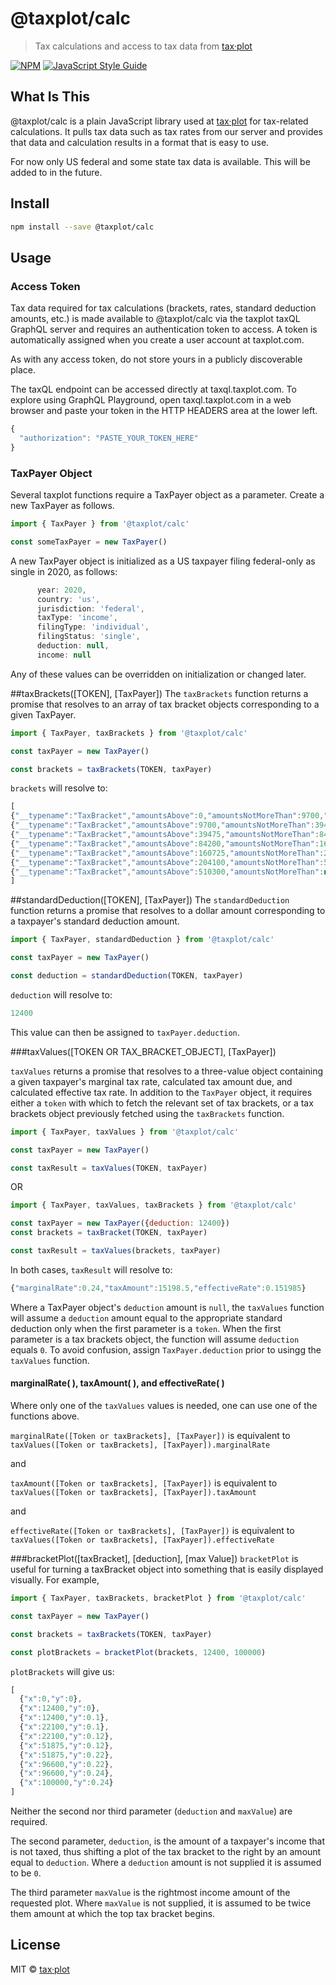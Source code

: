 # @taxplot/calc

> Tax calculations and access to tax data from [tax·plot](https://taxplot.com) 

[![NPM](https://img.shields.io/npm/v/@taxplot/calc.svg)](https://www.npmjs.com/package/@taxplot/calc) [![JavaScript Style Guide](https://img.shields.io/badge/code_style-standard-brightgreen.svg)](https://standardjs.com)

## What Is This
@taxplot/calc is a plain JavaScript library used at [tax·plot](https://taxplot.com) for tax-related calculations. It pulls tax data such as
tax rates from our server and provides that data and calculation results in a format that is easy to use.

For now only US federal and some state tax data is available. This will be added to in the future.

## Install

```bash
npm install --save @taxplot/calc
```

## Usage

### Access Token
Tax data required for tax calculations (brackets, rates, standard deduction amounts, etc.) is made available to @taxplot/calc via the taxplot 
taxQL GraphQL server and requires an authentication token to access. A token is automatically assigned when you create a user account at 
taxplot.com.

As with any access token, do not store yours in a publicly discoverable place.

The taxQL endpoint can be accessed directly at taxql.taxplot.com. To explore using GraphQL Playground, open taxql.taxplot.com in a web browser
and paste your token in the HTTP HEADERS area at the lower left.

```JavaScript
{
  "authorization": "PASTE_YOUR_TOKEN_HERE"
}
```

### TaxPayer Object

Several taxplot functions require a TaxPayer object as a parameter. Create a new TaxPayer as follows.

```JavaScript
import { TaxPayer } from '@taxplot/calc'

const someTaxPayer = new TaxPayer()
```
A new TaxPayer object is initialized as a US taxpayer filing federal-only as single in 2020, as follows:

```JavaScript
      year: 2020,
      country: 'us',
      jurisdiction: 'federal',
      taxType: 'income',
      filingType: 'individual',
      filingStatus: 'single',
      deduction: null,
      income: null
```
Any of these values can be overridden on initialization or changed later.

##taxBrackets([TOKEN], [TaxPayer])
The `taxBrackets` function returns a promise that resolves to an array of tax bracket objects corresponding to a given TaxPayer.

```JavaScript
import { TaxPayer, taxBrackets } from '@taxplot/calc'

const taxPayer = new TaxPayer()

const brackets = taxBrackets(TOKEN, taxPayer)

```
`brackets` will resolve to:

```JavaScript
[
{"__typename":"TaxBracket","amountsAbove":0,"amountsNotMoreThan":9700,"plusAmount":0,"rate":0.1},
{"__typename":"TaxBracket","amountsAbove":9700,"amountsNotMoreThan":39475,"plusAmount":970,"rate":0.12},
{"__typename":"TaxBracket","amountsAbove":39475,"amountsNotMoreThan":84200,"plusAmount":4543,"rate":0.22},
{"__typename":"TaxBracket","amountsAbove":84200,"amountsNotMoreThan":160725,"plusAmount":14382.5,"rate":0.24},
{"__typename":"TaxBracket","amountsAbove":160725,"amountsNotMoreThan":204100,"plusAmount":32748.5,"rate":0.32},
{"__typename":"TaxBracket","amountsAbove":204100,"amountsNotMoreThan":510300,"plusAmount":46628.5,"rate":0.35},
{"__typename":"TaxBracket","amountsAbove":510300,"amountsNotMoreThan":null,"plusAmount":153798.5,"rate":0.37}
]
```

##standardDeduction([TOKEN], [TaxPayer])
The `standardDeduction` function returns a promise that resolves to a dollar amount corresponding to a taxpayer's standard deduction amount.

```JavaScript
import { TaxPayer, standardDeduction } from '@taxplot/calc'

const taxPayer = new TaxPayer()

const deduction = standardDeduction(TOKEN, taxPayer)


```
`deduction` will resolve to:

```JavaScript
12400
```
This value can then be assigned to `taxPayer.deduction`.

###taxValues([TOKEN OR TAX_BRACKET_OBJECT], [TaxPayer])

`taxValues` returns a promise that resolves to a three-value object containing a given taxpayer's marginal tax rate, calculated tax amount due, 
and calculated effective tax rate. In addition to the `TaxPayer` object, it requires either a `token` with which to fetch the relevant set of
tax brackets, or a tax brackets object previously fetched using the `taxBrackets` function.

```JavaScript
import { TaxPayer, taxValues } from '@taxplot/calc'

const taxPayer = new TaxPayer()

const taxResult = taxValues(TOKEN, taxPayer)

```

OR

```JavaScript
import { TaxPayer, taxValues, taxBrackets } from '@taxplot/calc'

const taxPayer = new TaxPayer({deduction: 12400})
const brackets = taxBracket(TOKEN, taxPayer)

const taxResult = taxValues(brackets, taxPayer)

```

In both cases, `taxResult` will resolve to:


```JavaScript
{"marginalRate":0.24,"taxAmount":15198.5,"effectiveRate":0.151985}
```

Where a TaxPayer object's `deduction` amount is `null`, the `taxValues` function will assume a `deduction` amount equal to the appropriate
standard deduction only when the first parameter is a `token`. When the first parameter is a tax brackets object, the function will assume 
`deduction` equals `0`. To avoid confusion, assign `TaxPayer.deduction` prior to usingg the `taxValues` function.

#### marginalRate( ), taxAmount( ), and effectiveRate( )
Where only one of the `taxValues` values is needed, one can use one of the functions above.

`marginalRate([Token or taxBrackets], [TaxPayer])` is equivalent to `taxValues([Token or taxBrackets], [TaxPayer]).marginalRate`

and

`taxAmount([Token or taxBrackets], [TaxPayer])` is equivalent to `taxValues([Token or taxBrackets], [TaxPayer]).taxAmount`

and

`effectiveRate([Token or taxBrackets], [TaxPayer])` is equivalent to `taxValues([Token or taxBrackets], [TaxPayer]).effectiveRate`


###bracketPlot([taxBracket], [deduction], [max Value])
`bracketPlot` is useful for turning a taxBracket object into something that is easily displayed visually. For example,

```JavaScript
import { TaxPayer, taxBrackets, bracketPlot } from '@taxplot/calc'

const taxPayer = new TaxPayer()

const brackets = taxBrackets(TOKEN, taxPayer)

const plotBrackets = bracketPlot(brackets, 12400, 100000)

```
`plotBrackets` will give us:

```JavaScript
[
  {"x":0,"y":0},
  {"x":12400,"y":0},
  {"x":12400,"y":0.1},
  {"x":22100,"y":0.1},
  {"x":22100,"y":0.12},
  {"x":51875,"y":0.12},
  {"x":51875,"y":0.22},
  {"x":96600,"y":0.22},
  {"x":96600,"y":0.24},
  {"x":100000,"y":0.24}
]
```
Neither the second nor third parameter (`deduction` and `maxValue`) are required. 

The second parameter, `deduction`, is the amount of a taxpayer's
income that is not taxed, thus shifting a plot of the tax bracket to the right by an amount equal to `deduction`. Where a `deduction` amount
is not supplied it is assumed to be `0`.

The third parameter `maxValue` is the rightmost income amount of the requested plot. Where `maxValue` is not supplied, it is assumed to be
twice them amount at which the top tax bracket begins.


## License

MIT © [tax·plot](https://taxplot.com)
